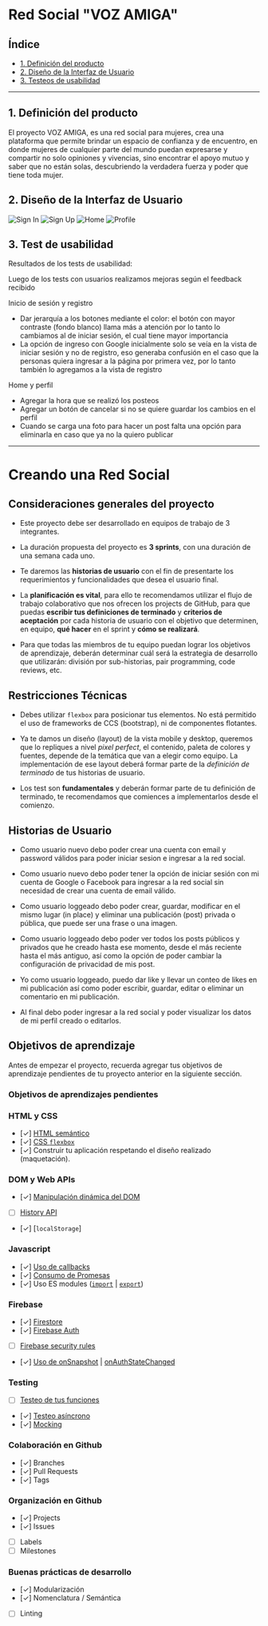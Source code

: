 # Red Social "VOZ AMIGA"

## Índice
* [1. Definición del producto](#1-definición)
* [2. Diseño de la Interfaz de Usuario](#2-Diseño-de-la-Interfaz-de-Usuario)
* [3. Testeos de usabilidad](#1-testeos)

***


## 1. Definición del producto

El proyecto VOZ AMIGA, es una red social para mujeres, crea una plataforma que permite brindar un espacio de confianza y de encuentro, en donde mujeres de cualquier parte del mundo puedan expresarse y compartir no solo opiniones y vivencias, sino encontrar el apoyo mutuo y saber que no están solas, descubriendo la verdadera fuerza y poder que tiene toda mujer.

## 2. Diseño de la Interfaz de Usuario

![Sign In](src/img/mockup-signin.jpg)
![Sign Up](src/img/mockup-signup.jpg)
![Home](src/img/mockup-home.jpg)
![Profile](src/img/mockup-profile.jpg)

## 3. Test de usabilidad

Resultados de los tests de usabilidad:

Luego de los tests con usuarios realizamos mejoras según el feedback recibido 

Inicio de sesión y registro
- Dar jerarquía a los botones mediante el color: el botón con mayor contraste (fondo blanco) llama más a atención por lo tanto lo cambiamos al de iniciar sesión, el cual tiene mayor importancia
- La opción de ingreso con Google inicialmente solo se veía en la vista de iniciar sesión y no de registro, eso generaba confusión en el caso que la personas quiera ingresar a la página por primera vez, por lo tanto también lo agregamos a la vista de registro

Home y perfil
- Agregar la hora que se realizó los posteos
- Agregar un botón de cancelar si no se quiere guardar los cambios en el perfil
- Cuando se carga una foto para hacer un post falta una opción para eliminarla en caso que ya no la quiero publicar


***

# Creando una Red Social


## Consideraciones generales del proyecto

* Este proyecto debe ser desarrollado en equipos de trabajo de 3 integrantes.

* La duración propuesta del proyecto es **3 sprints**, con una duración de una semana cada uno.

* Te daremos las **historias de usuario** con el fin de presentarte los requerimientos y funcionalidades que desea el usuario final.

* La **planificación es vital**, para ello te recomendamos utilizar el flujo de trabajo colaborativo que nos ofrecen los projects de GitHub, para que puedas **escribir tus definiciones de terminado** y **criterios de aceptación** por cada historia de usuario con el objetivo que determinen, en equipo, **qué hacer** en el sprint y **cómo se realizará**.

* Para que todas las miembros de tu equipo puedan lograr los objetivos de aprendizaje, deberán determinar cuál será la estrategia de desarrollo que utilizarán: división por sub-historias, pair programming, code reviews, etc.

## Restricciones Técnicas

* Debes utilizar `flexbox` para posicionar tus elementos. No está permitido el uso de frameworks de CCS (bootstrap), ni de componentes flotantes.

* Ya te damos un diseño (layout) de la vista mobile y desktop, queremos que lo repliques a nivel *pixel perfect*, el contenido, paleta de colores y fuentes, depende de la temática que van a elegir como equipo. La implementación de ese layout deberá formar parte de la *definición de terminado* de tus historias de usuario.

* Los test son **fundamentales** y deberán formar parte de tu definición de terminado, te recomendamos que comiences a implementarlos desde el comienzo.

## Historias de Usuario

* Como usuario nuevo debo poder crear una cuenta con email y password válidos para poder iniciar sesion e ingresar a la red social.

* Como usuario nuevo debo poder tener la opción de iniciar sesión con mi cuenta de Google o Facebook para ingresar a la red social sin necesidad de crear una cuenta de email válido.

* Como usuario loggeado debo poder crear, guardar, modificar en el mismo lugar (in place) y eliminar una publicación (post) privada o pública, que puede ser una frase o una imagen.

* Como usuario loggeado debo poder ver todos los posts públicos y privados que he creado hasta ese momento, desde el más reciente hasta el más antiguo, así como la opción de poder cambiar la configuración de privacidad de mis post.

* Yo como usuario loggeado, puedo dar like y llevar un conteo de likes en mi publicación así como poder escribir, guardar, editar o eliminar un comentario en mi publicación.

* Al final debo poder ingresar a la red social y poder visualizar los datos de mi perfil creado o editarlos.

## Objetivos de aprendizaje

Antes de empezar el proyecto, recuerda agregar tus objetivos de aprendizaje pendientes de tu proyecto
anterior en la siguiente sección.

### Objetivos de aprendizajes pendientes


### HTML y CSS

* [✓] [HTML semántico](https://developer.mozilla.org/en-US/docs/Glossary/Semantics#Semantics_in_HTML)
* [✓] [CSS `flexbox`](https://css-tricks.com/snippets/css/a-guide-to-flexbox/)
* [✓] Construir tu aplicación respetando el diseño realizado (maquetación).

### DOM y Web APIs

* [✓] [Manipulación dinámica del DOM](https://developer.mozilla.org/es/docs/Referencia_DOM_de_Gecko/Introducci%C3%B3n)
* [ ] [History API](https://developer.mozilla.org/es/docs/DOM/Manipulando_el_historial_del_navegador)
* [✓] [`localStorage`]

### Javascript

* [✓] [Uso de callbacks](https://developer.mozilla.org/es/docs/Glossary/Callback_function)
* [✓] [Consumo de Promesas](https://scotch.io/tutorials/javascript-promises-for-dummies#toc-consuming-promises)
* [✓] Uso ES modules
([`import`](https://developer.mozilla.org/en-US/docs/Web/JavaScript/Reference/Statements/import)
| [`export`](https://developer.mozilla.org/en-US/docs/Web/JavaScript/Reference/Statements/export))

### Firebase

* [✓] [Firestore](https://firebase.google.com/docs/firestore)
* [✓] [Firebase Auth](https://firebase.google.com/docs/auth/web/start)
* [ ] [Firebase security rules](https://firebase.google.com/docs/rules)
* [✓] [Uso de onSnapshot](https://firebase.google.com/docs/firestore/query-data/listen)
| [onAuthStateChanged](https://firebase.google.com/docs/auth/web/start#set_an_authentication_state_observer_and_get_user_data)

### Testing

* [ ] [Testeo de tus funciones](https://jestjs.io/docs/es-ES/getting-started)
* [✓] [Testeo asíncrono](https://jestjs.io/docs/es-ES/asynchronous)
* [✓] [Mocking](https://jestjs.io/docs/es-ES/manual-mocks)

### Colaboración en Github

* [✓] Branches
* [✓] Pull Requests
* [✓] Tags

### Organización en Github

* [✓] Projects
* [✓] Issues
* [ ] Labels
* [ ] Milestones

### Buenas prácticas de desarrollo

* [✓] Modularización
* [✓] Nomenclatura / Semántica
* [ ] Linting


